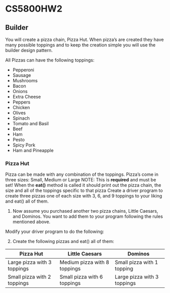 # CS5800HW2
## Builder
You will create a pizza chain, Pizza Hut. When pizza’s are created they have many possible toppings and
to keep the creation simple you will use the builder design pattern.

All Pizzas can have the following toppings:
* Pepperoni
* Sausage
* Mushrooms
* Bacon
* Onions
* Extra Cheese
* Peppers
* Chicken
* Olives
* Spinach
* Tomato and Basil
* Beef
* Ham
* Pesto
* Spicy Pork
* Ham and Pineapple

### Pizza Hut
Pizza can be made with any combination of the toppings.
Pizza’s come in three sizes: Small, Medium or Large NOTE: This is **required** and must be set!
When the **eat()** method is called it should print out the pizza chain, the size and all of the toppings
specific to that pizza
Create a driver program to create three pizzas one of each size with 3, 6, and 9 toppings to your liking
and eat() all of them.

1) Now assume you purchased another two pizza chains, Little Caesars, and Dominos. You want to
add them to your program following the rules mentioned above.

Modify your driver program to do the following:

2) Create the following pizzas and eat() all of them:

Pizza Hut  | Little Caesars  | Dominos
------------- | -------------| -------------
Large pizza with 3 toppings  | Medium pizza with 8 toppings  | Small pizza with 1 topping
Small pizza with 2 toppings  | Small pizza with 6 toppings   | Large pizza with 3 toppings
